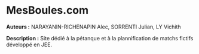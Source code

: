 # MesBoules.com

**Auteurs :** NARAYANIN-RICHENAPIN Alec, SORRENTI Julian, LY Vichith

**Description :** Site dédié à la pétanque et à la plannification de matchs fictifs développé en JEE.
